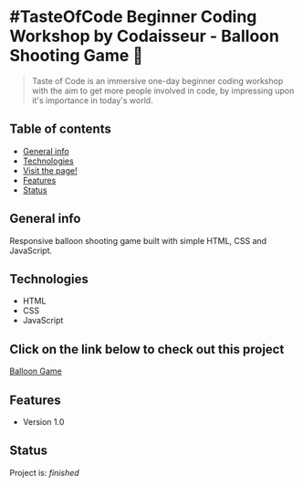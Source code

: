 # #TasteOfCode Beginner Coding Workshop by Codaisseur - Balloon Shooting Game 🎈

>Taste of Code is an immersive one-day beginner coding workshop with the aim to get more people involved in code, by impressing upon it's importance in today's world.
 

## Table of contents
* [General info](#general-info)
* [Technologies](#technologies)
* [Visit the page!](#Click-on-the-link-below-to-check-out-this-project)
* [Features](#features)
* [Status](#status)


## General info
Responsive balloon shooting game built with simple HTML, CSS and JavaScript.


## Technologies
* HTML
* CSS
* JavaScript


## Click on the link below to check out this project
<a href="https://competent-albattani-26cffe.netlify.com/">Balloon Game</a>

## Features
* Version 1.0

## Status
Project is: _finished_
